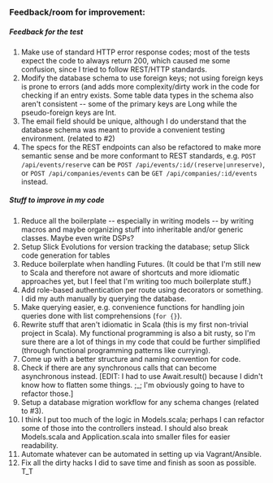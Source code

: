 ### Feedback/room for improvement:

##### Feedback for the test
1. Make use of standard HTTP error response codes; most of the tests expect the code to always
return 200, which caused me some confusion, since I tried to follow REST/HTTP standards.
2. Modify the database schema to use foreign keys; not using foreign keys is prone to errors (and
adds more complexity/dirty work in the code for checking if an entry exists. Some table data types
in the schema also aren't consistent -- some of the primary keys are Long while the pseudo-foreign
keys are Int.
3. The email field should be unique, although I do understand that the database schema was meant to
provide a convenient testing environment. (related to #2)
4. The specs for the REST endpoints can also be refactored to make more semantic sense and
be more conformant to REST standards, e.g. `POST /api/events/reserve` can be `POST /api/events/:id/(reserve|unreserve)`, or `POST /api/companies/events` can be `GET /api/companies/:id/events` instead.

##### Stuff to improve in my code
1. Reduce all the boilerplate -- especially in writing models -- by writing macros and maybe
organizing stuff into inheritable and/or generic classes. Maybe even write DSPs?
2. Setup Slick Evolutions for version tracking the database; setup Slick code generation for tables
3. Reduce boilerplate when handling Futures. (It could be that I'm still new to Scala and therefore not aware of shortcuts and more idiomatic approaches yet, but I feel that I'm writing too much boilerplate stuff.)
4. Add role-based authentication per route using decorators or something. I did my auth manually by querying the database.
5. Make querying easier, e.g. convenience functions for handling join queries done with list
comprehensions (`for {}`).
6. Rewrite stuff that aren't idiomatic in Scala (this is my first non-trivial project in Scala). My functional programming is also a bit rusty, so I'm sure there are a lot of things in my code that
could be further simplified (through functional programming patterns like currying).
7. Come up with a better structure and naming convention for code.
8. Check if there are any synchronous calls that can become asynchronous instead. [EDIT: I had to
use Await.result() because I didn't know how to flatten some things. ;_; I'm obviously going to have
to refactor those.]
9. Setup a database migration workflow for any schema changes (related to #3).
10. I think I put too much of the logic in Models.scala; perhaps I can refactor some of those into
the controllers instead. I should also break Models.scala and Application.scala into smaller files
for easier readability.
11. Automate whatever can be automated in setting up via Vagrant/Ansible.
12. Fix all the dirty hacks I did to save time and finish as soon as possible. T_T
